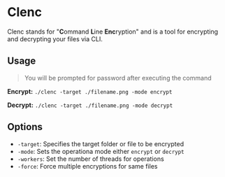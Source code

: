 # Clenc

Clenc stands for "**C**ommand **L**ine **Enc**ryption" and is a tool for encrypting and decrypting your files via CLI.


## Usage
> You will be prompted for password after executing the command

**Encrypt:** `./clenc -target ./filename.png -mode encrypt` 

**Decrypt:** `./clenc -target ./filename.png -mode decrypt`


## Options
- `-target`: Specifies the target folder or file to be encrypted
- `-mode`: Sets the operationa mode either `encrypt` or `decrypt`
- `-workers`: Set the number of threads for operations
- `-force`: Force multiple encryptions for same files
